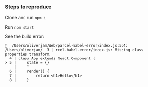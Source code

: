 ### Steps to reproduce

Clone and run `npm i`

Run `npm start`

See the build error:

```
🚨  /Users/oliverjam/Web/parcel-babel-error/index.js:5:4: /Users/oliverjam/  3 | rcel-babel-error/index.js: Missing class properties transform.
  4 | class App extends React.Component {
> 5 |     state = {}
    |     ^
  6 |     render() {
  7 |         return <h1>Hello</h1>
  8 |     }
```